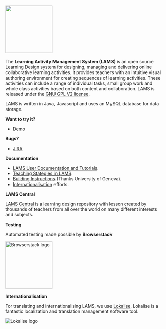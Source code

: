 # <img width="150px" src="https://demo.lamsfoundation.org/lams/images/svg/lams_logo_black.svg">
The <b>Learning Activity Management System (LAMS)</b> is an open source Learning Design system for designing, managing and delivering online collaborative learning activities. It provides teachers with an intuitive visual authoring environment for creating sequences of learning activities. These activities can include a range of individual tasks, small group work and whole class activities based on both content and collaboration. LAMS is released under the <a href="https://github.com/lamsfoundation/lams/blob/master/LICENSE.txt">GNU GPL V2 license</a>.  

LAMS is written in Java, Javascript and uses an MySQL database for data storage. 

<b>Want to try it?</b>

* <a href="https://demo.lamsfoundation.org">Demo</a>


<b>Bugs?</b>
* <a href="https://bugs.lamsfoundation.org/projects/LDEV">JIRA</a>

<b>Documentation</b>

* <a href="https://docs.lamsfoundation.org">LAMS User Documentation and Tutorials</a>.
* <a href="https://wakelet.com/wake/Czd6W-JYLt4SMwlj70DAY">Teaching Stategies in LAMS</a>.
* <a href="http://edutechwiki.unige.ch/en/LAMS_installation_and_configuration">Building Instructions</a> (Thanks University of Geneva). 
* <a href="https://wiki.lamsfoundation.org/display/lams/Translating+LAMS">Internationalisation</a> efforts.

<b>LAMS Central</b>

<a href="https://lamscommunity.org/lamscentral/">LAMS Central</a> is a learning design repository with lesson created by thousands of teachers from all over the world on many different interests and subjects. 

<b>Testing</b>

Automated testing made possible by <b>Browserstack</b>

<a href="https://www.browserstack.com"><img width="150px" src="https://www.browserstack.com/images/layout/browserstack-logo-600x315.png" alt="Browserstack logo"></a>


<b>Internationalisation</b>

<p>For translating and internationalising LAMS, we use <a href="https://lokalise.com/">Lokalise</a>. Lokalise is a fantastic localization and translation management software tool.
</p>
<p><img alt="Lokalise logo" src="https://lokalise.com/build/images/logo.6c425399.svg"></p>
</p>



